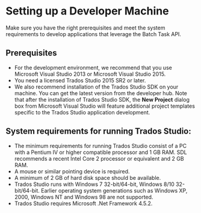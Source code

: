 Setting up a Developer Machine
=====
Make sure you have the right prerequisites and meet the system requirements to develop applications that leverage the Batch Task API.

Prerequisites
----

* For the development environment, we recommend that you use Microsoft Visual Studio 2013 or Microsoft Visual Studio 2015.
* You need a licensed Trados Studio 2015 SR2 or later.
* We also recommend installation of the Trados Studio SDK on your machine. You can get the latest version from the developer hub. Note that after the installation of Trados Studio SDK, the **New Project** dialog box from Microsoft Visual Studio will feature additional project templates specific to the Trados Studio application development.

System requirements for running Trados Studio:
----

* The minimum requirements for running Trados Studio consist of a PC with a Pentium IV or higher compatible processor and 1 GB RAM. SDL recommends a recent Intel Core 2 processor or equivalent and 2 GB RAM.
* A mouse or similar pointing device is required.
* A minimum of 2 GB of hard disk space should be available.
* Trados Studio runs with Windows 7 32-bit/64-bit, Windows 8/10 32-bit/64-bit. Earlier operating system generations such as Windows XP, 2000, Windows NT and Windows 98 are not supported.
* Trados Studio requires Microsoft .Net Framework 4.5.2.
